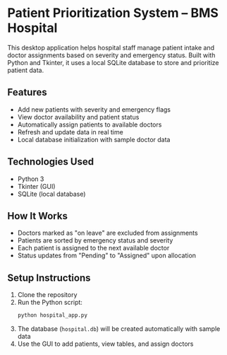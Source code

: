 # Patient Prioritization System – BMS Hospital

This desktop application helps hospital staff manage patient intake and doctor assignments based on severity and emergency status. Built with Python and Tkinter, it uses a local SQLite database to store and prioritize patient data.

## Features

- Add new patients with severity and emergency flags  
- View doctor availability and patient status  
- Automatically assign patients to available doctors  
- Refresh and update data in real time  
- Local database initialization with sample doctor data  

## Technologies Used

- Python 3  
- Tkinter (GUI)  
- SQLite (local database)  

## How It Works

- Doctors marked as "on leave" are excluded from assignments  
- Patients are sorted by emergency status and severity  
- Each patient is assigned to the next available doctor  
- Status updates from "Pending" to "Assigned" upon allocation  

## Setup Instructions

1. Clone the repository  
2. Run the Python script:
   ```bash
   python hospital_app.py
   ```
3. The database (`hospital.db`) will be created automatically with sample data  
4. Use the GUI to add patients, view tables, and assign doctors 

